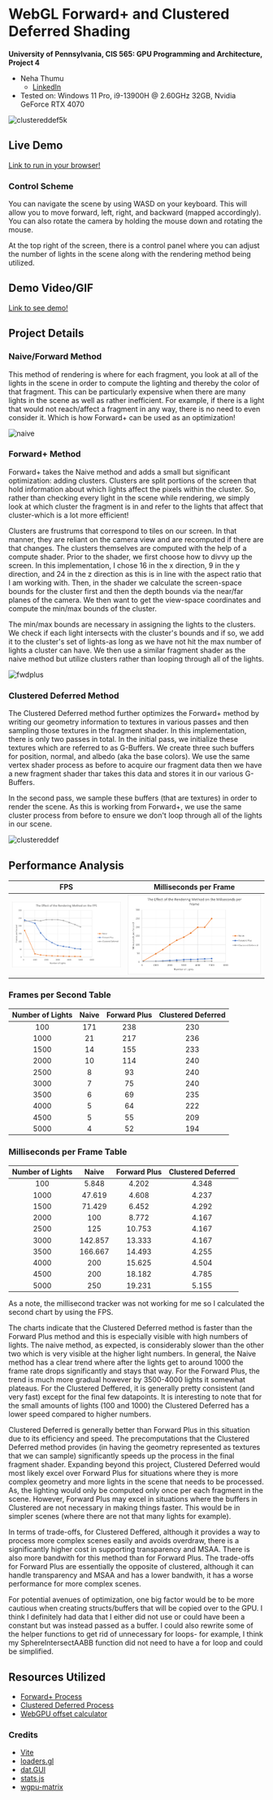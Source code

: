 WebGL Forward+ and Clustered Deferred Shading
======================

**University of Pennsylvania, CIS 565: GPU Programming and Architecture, Project 4**

* Neha Thumu
  * [LinkedIn](https://www.linkedin.com/in/neha-thumu/)
* Tested on: Windows 11 Pro, i9-13900H @ 2.60GHz 32GB, Nvidia GeForce RTX 4070

![clustereddef5k](https://github.com/thumun/Project4-WebGPU-Forward-Plus-and-Clustered-Deferred/blob/main/img/clustereddeferred5k.gif?raw=true)

## Live Demo

[Link to run in your browser!](https://thumun.github.io/Project4-WebGPU-Forward-Plus-and-Clustered-Deferred/)

### Control Scheme 
You can navigate the scene by using WASD on your keyboard. This will allow you to move forward, left, right, and backward (mapped accordingly). You can also rotate the camera by holding the mouse down and rotating the mouse. 

At the top right of the screen, there is a control panel where you can adjust the number of lights in the scene along with the rendering method being utilized.

## Demo Video/GIF

[Link to see demo!](https://drive.google.com/file/d/16y5c9l37l7ah5JPYgWAf2s-T9J3n-kGV/view?usp=sharing)

## Project Details
### Naive/Forward Method 
This method of rendering is where for each fragment, you look at all of the lights in the scene in order to compute the lighting and thereby the color of that fragment. This can be particularly expensive when there are many lights in the scene as well as rather inefficient. For example, if there is a light that would not reach/affect a fragment in any way, there is no need to even consider it. Which is how Forward+ can be used as an optimization! 

![naive](https://github.com/thumun/Project4-WebGPU-Forward-Plus-and-Clustered-Deferred/blob/main/img/naive.gif?raw=true)

### Forward+ Method
Forward+ takes the Naive method and adds a small but significant optimization: adding clusters. Clusters are split portions of the screen that hold information about which lights affect the pixels within the cluster. So, rather than checking every light in the scene while rendering, we simply look at which cluster the fragment is in and refer to the lights that affect that cluster-which is a lot more efficient! 

Clusters are frustrums that correspond to tiles on our screen. In that manner, they are reliant on the camera view and are recomputed if there are that changes. The clusters themselves are computed with the help of a compute shader. Prior to the shader, we first choose how to divvy up the screen. In this implementation, I chose 16 in the x direction, 9 in the y direction, and 24 in the z direction as this is in line with the aspect ratio that I am working with. Then, in the shader we calculate the screen-space bounds for the cluster first and then the depth bounds via the near/far planes of the camera. We then want to get the view-space coordinates and compute the min/max bounds of the cluster.

The min/max bounds are necessary in assigning the lights to the clusters. We check if each light intersects with the cluster's bounds and if so, we add it to the cluster's set of lights-as long as we have not hit the max number of lights a cluster can have. We then use a similar fragment shader as the naive method but utilize clusters rather than looping through all of the lights.

![fwdplus](https://github.com/thumun/Project4-WebGPU-Forward-Plus-and-Clustered-Deferred/blob/main/img/forwardplus.gif?raw=true)

### Clustered Deferred Method 
The Clustered Deferred method further optimizes the Forward+ method by writing our geometry information to textures in various passes and then sampling those textures in the fragment shader. In this implementation, there is only two passes in total. In the initial pass, we initialize these textures which are referred to as G-Buffers. We create three such buffers for position, normal, and albedo (aka the base colors). We use the same vertex shader process as before to acquire our fragment data then we have a new fragment shader thar takes this data and stores it in our various G-Buffers. 

In the second pass, we sample these buffers (that are textures) in order to render the scene. As this is working from Forward+, we use the same cluster process from before to ensure we don't loop through all of the lights in our scene. 

![clustereddef](https://github.com/thumun/Project4-WebGPU-Forward-Plus-and-Clustered-Deferred/blob/main/img/clustereddeferred.gif?raw=true)

## Performance Analysis

FPS  |  Milliseconds per Frame
:-------------------------:|:-------------------------:
![fps](https://github.com/thumun/Project4-WebGPU-Forward-Plus-and-Clustered-Deferred/blob/main/img/fps.png?raw=true) |  ![ms](https://github.com/thumun/Project4-WebGPU-Forward-Plus-and-Clustered-Deferred/blob/main/img/msperframe.png?raw=true) |

### Frames per Second Table
Number of Lights | Naive | Forward Plus | Clustered Deferred
:-------------------------:|:-------------------------:|:-------------------------:|:-------------------------:|
100 | 171 | 238 | 230 |
1000 |	21 |	217 |	236 |
1500 |	14 |	155 |	233 |
2000 |	10 |	114 |	240 |
2500 |	8 |	93 |	240 |
3000 |	7 |	75 |	240 |
3500 |	6 |	69 |	235 |
4000 |	5 |	64 |	222 |
4500 |	5 |	55 |	209 |
5000 |	4 |	52 |	194 |

### Milliseconds per Frame Table
Number of Lights | Naive | Forward Plus | Clustered Deferred
:-------------------------:|:-------------------------:|:-------------------------:|:-------------------------:|
100 |	5.848 |	4.202 |	4.348 |
1000 |	47.619 |	4.608 |	4.237 |
1500 |	71.429 |	6.452 |	4.292 |
2000 |	100 |	8.772 |	4.167 |
2500 |	125 |	10.753 |	4.167 |
3000 |	142.857 |	13.333 |	4.167 |
3500 |	166.667 |	14.493 |	4.255 |
4000 |	200 |	15.625 |	4.504 |
4500 |	200 |	18.182 |	4.785 |
5000 |	250 |	19.231 |	5.155 |

As a note, the millisecond tracker was not working for me so I calculated the second chart by using the FPS.

The charts indicate that the Clustered Deferred method is faster than the Forward Plus method and this is especially visible with high numbers of lights. The naive method, as expected, is considerably slower than the other two which is very visible at the higher light numbers. In general, the Naive method has a clear trend where after the lights get to around 1000 the frame rate drops significantly and stays that way. For the Forward Plus, the trend is much more gradual however by 3500-4000 lights it somewhat plateaus. For the Clustered Deffered, it is generally pretty consistent (and very fast) except for the final few datapoints. It is interesting to note that for the small amounts of lights (100 and 1000) the Clustered Deferred has a lower speed compared to higher numbers.

Clustered Deferred is generally better than Forward Plus in this situation due to its efficiency and speed. The precomputations that the Clustered Deferred method provides (in having the geometry represented as textures that we can sample) significantly speeds up the process in the final fragment shader. Expanding beyond this project, Clustered Deferred would most likely excel over Forward Plus for situations where they is more complex geometry and more lights in the scene that needs to be processed. As, the lighting would only be computed only once per each fragment in the scene. However, Forward Plus may excel in situations where the buffers in Clustered are not necessary in making things faster. This would be in simpler scenes (where there are not that many lights for example).

In terms of trade-offs, for Clustered Deffered, although it provides a way to process more complex scenes easily and avoids overdraw, there is a significantly higher cost in supporting transparency and MSAA. There is also more bandwith for this method than for Forward Plus. The trade-offs for Forward Plus are essentially the opposite of clustered, although it can handle transparency and MSAA and has a lower bandwith, it has a worse performance for more complex scenes. 

For potential avenues of optimization, one big factor would be to be more cautious when creating structs/buffers that will be copied over to the GPU. I think I definitely had data that I either did not use or could have been a constant but was instead passed as a buffer. I could also rewrite some of the helper functions to get rid of unnecessary for loops- for example, I think my SphereIntersectAABB function did not need to have a for loop and could be simplified.

## Resources Utilized 

- [Forward+ Process](https://www.aortiz.me/2018/12/21/CG.html#part-2)
- [Clustered Deferred Process](https://webgpu.github.io/webgpu-samples/?sample=deferredRendering#fragmentWriteGBuffers.wgsl)
- [WebGPU offset calculator](https://webgpufundamentals.org/webgpu/lessons/resources/wgsl-offset-computer.html#)

### Credits

- [Vite](https://vitejs.dev/)
- [loaders.gl](https://loaders.gl/)
- [dat.GUI](https://github.com/dataarts/dat.gui)
- [stats.js](https://github.com/mrdoob/stats.js)
- [wgpu-matrix](https://github.com/greggman/wgpu-matrix)
